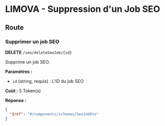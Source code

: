 # LIMOVA - Suppression d'un Job SEO

## Route

### Supprimer un job SEO
**DELETE** `/seo/deleteSeoJob/{id}`

Supprime un job SEO.

**Paramètres :**
- `id` (string, requis) : L'ID du job SEO

**Coût :** 5 Token(s)

**Réponse :**
```json
{
  "$ref": "#/components/schemas/SeoJobDto"
}
``` 